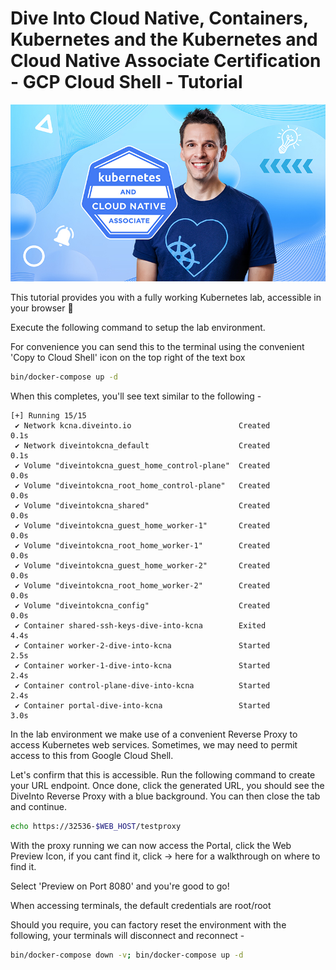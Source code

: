 # Dive Into Cloud Native, Containers, Kubernetes and the Kubernetes and Cloud Native Associate Certification - GCP Cloud Shell - Tutorial

![DiveInto](https://raw.githubusercontent.com/spurin/diveintokcna/cloudshell/DiveIntoKCNA_Cover.png)

This tutorial provides you with a fully working Kubernetes lab, accessible in your browser 🚀

Execute the following command to setup the lab environment.

For convenience you can send this to the terminal using the convenient 'Copy to Cloud Shell' icon on the top right of the text box

```bash
bin/docker-compose up -d
```

When this completes, you'll see text similar to the following -

```terminal
[+] Running 15/15
 ✔ Network kcna.diveinto.io                        Created                                                                                           0.1s 
 ✔ Network diveintokcna_default                    Created                                                                                           0.1s 
 ✔ Volume "diveintokcna_guest_home_control-plane"  Created                                                                                           0.0s 
 ✔ Volume "diveintokcna_root_home_control-plane"   Created                                                                                           0.0s 
 ✔ Volume "diveintokcna_shared"                    Created                                                                                           0.0s 
 ✔ Volume "diveintokcna_guest_home_worker-1"       Created                                                                                           0.0s 
 ✔ Volume "diveintokcna_root_home_worker-1"        Created                                                                                           0.0s 
 ✔ Volume "diveintokcna_guest_home_worker-2"       Created                                                                                           0.0s 
 ✔ Volume "diveintokcna_root_home_worker-2"        Created                                                                                           0.0s 
 ✔ Volume "diveintokcna_config"                    Created                                                                                           0.0s 
 ✔ Container shared-ssh-keys-dive-into-kcna        Exited                                                                                            4.4s 
 ✔ Container worker-2-dive-into-kcna               Started                                                                                           2.5s 
 ✔ Container worker-1-dive-into-kcna               Started                                                                                           2.4s 
 ✔ Container control-plane-dive-into-kcna          Started                                                                                           2.4s 
 ✔ Container portal-dive-into-kcna                 Started                                                                                           3.0s 
```

In the lab environment we make use of a convenient Reverse Proxy to access Kubernetes web services. Sometimes, we may need to permit access to this from Google Cloud Shell. 

Let's confirm that this is accessible. Run the following command to create your URL endpoint. Once done, click the generated URL, you should see the DiveInto Reverse Proxy with a blue background. You can then close the tab and continue.

```bash
echo https://32536-$WEB_HOST/testproxy
```

With the proxy running we can now access the Portal, click the Web Preview Icon, if you cant find it, click -> <walkthrough-web-preview-icon>here</walkthrough-web-preview-icon> for a walkthrough on where to find it.

Select 'Preview on Port 8080' and you're good to go!  

When accessing terminals, the default credentials are root/root

Should you require, you can factory reset the environment with the following, your terminals will disconnect and reconnect -

```bash
bin/docker-compose down -v; bin/docker-compose up -d
```
